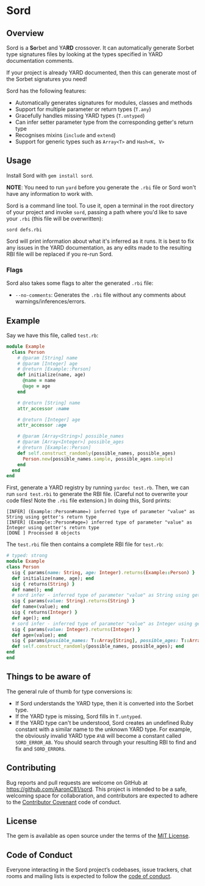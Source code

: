 # Sord

## Overview

Sord is a **So**rbet and YA**RD** crossover. It can automatically generate
Sorbet type signatures files by looking at the types specified in YARD 
documentation comments.

If your project is already YARD documented, then this can generate most of the
Sorbet signatures you need!

Sord has the following features:
  - Automatically generates signatures for modules, classes and methods
  - Support for multiple parameter or return types (`T.any`)
  - Gracefully handles missing YARD types (`T.untyped`)
  - Can infer setter parameter type from the corresponding getter's return type
  - Recognises mixins (`include` and `extend`)
  - Support for generic types such as `Array<T>` and `Hash<K, V>`

## Usage

Install Sord with `gem install sord`.

**NOTE**: You need to run `yard` before you generate the `.rbi` file or
Sord won't have any information to work with.

Sord is a command line tool. To use it, open a terminal in the root directory
of your project and invoke `sord`, passing a path where you'd like to save your
`.rbi` (this file will be overwritten):

```
sord defs.rbi
```

Sord will print information about what it's inferred as it runs. It is best to
fix any issues in the YARD documentation, as any edits made to the resulting
RBI file will be replaced if you re-run Sord.

### Flags

Sord also takes some flags to alter the generated `.rbi` file:

  - `--no-comments`: Generates the `.rbi` file without any comments about
    warnings/inferences/errors.

## Example

Say we have this file, called `test.rb`:

```ruby
module Example
  class Person
    # @param [String] name
    # @param [Integer] age
    # @return [Example::Person]
    def initialize(name, age)
      @name = name
      @age = age
    end

    # @return [String] name
    attr_accessor :name

    # @return [Integer] age
    attr_accessor :age

    # @param [Array<String>] possible_names
    # @param [Array<Integer>] possible_ages
    # @return [Example::Person]
    def self.construct_randomly(possible_names, possible_ages)
      Person.new(possible_names.sample, possible_ages.sample)
    end
  end
end
```

First, generate a YARD registry by running `yardoc test.rb`. Then, we can run
`sord test.rbi` to generate the RBI file. (Careful not to overwrite your code
files! Note the `.rbi` file extension.) In doing this, Sord prints:

```
[INFER] (Example::Person#name=) inferred type of parameter "value" as String using getter's return type
[INFER] (Example::Person#age=) inferred type of parameter "value" as Integer using getter's return type
[DONE ] Processed 8 objects
```

The `test.rbi` file then contains a complete RBI file for `test.rb`:

```ruby
# typed: strong
module Example
class Person
  sig { params(name: String, age: Integer).returns(Example::Person) }
  def initialize(name, age); end
  sig { returns(String) }
  def name(); end
  # sord infer - inferred type of parameter "value" as String using getter's return type
  sig { params(value: String).returns(String) }
  def name=(value); end
  sig { returns(Integer) }
  def age(); end
  # sord infer - inferred type of parameter "value" as Integer using getter's return type
  sig { params(value: Integer).returns(Integer) }
  def age=(value); end
  sig { params(possible_names: T::Array[String], possible_ages: T::Array[Integer]).returns(Example::Person) }
  def self.construct_randomly(possible_names, possible_ages); end
end
end
```

## Things to be aware of

The general rule of thumb for type conversions is:

  - If Sord understands the YARD type, then it is converted into the Sorbet type.
  - If the YARD type is missing, Sord fills in `T.untyped`.
  - If the YARD type can't be understood, Sord creates an undefined Ruby constant
    with a similar name to the unknown YARD type. For example, the obviously
    invalid YARD type `A%B` will become a constant called `SORD_ERROR_AB`.
    You should search through your resulting RBI to find and fix and 
    `SORD_ERROR`s.

## Contributing

Bug reports and pull requests are welcome on GitHub at https://github.com/AaronC81/sord. This project is intended to be a safe, welcoming space for collaboration, and contributors are expected to adhere to the [Contributor Covenant](http://contributor-covenant.org) code of conduct.

## License

The gem is available as open source under the terms of the [MIT License](https://opensource.org/licenses/MIT).

## Code of Conduct

Everyone interacting in the Sord project’s codebases, issue trackers, chat rooms and mailing lists is expected to follow the [code of conduct](https://github.com/AaronC81/sord/blob/master/CODE_OF_CONDUCT.md).
